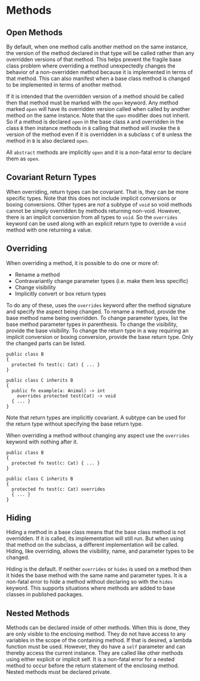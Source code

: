 # Methods

## Open Methods

By default, when one method calls another method on the same instance, the version of the method
declared in that type will be called rather than any overridden versions of that method. This helps
prevent the fragile base class problem where overriding a method unexpectedly changes the behavior
of a non-overridden method because it is implemented in terms of that method. This can also manifest
when a base class method is changed to be implemented in terms of another method.

If it is intended that the overridden version of a method should be called then that method must be
marked with the `open` keyword. Any method marked `open` will have its overridden version called
when called by another method on the same instance. Note that the `open` modifier does not inherit.
So if a method is declared `open` in the base class `A` and overridden in the class `B` then
instance methods in `B` calling that method will invoke the `B` version of the method even if it is
overridden in a subclass `C` of `B` unless the method in `B` is also declared `open`.

All `abstract` methods are implicitly `open` and it is a non-fatal error to declare them as `open`.

## Covariant Return Types

When overriding, return types can be covariant. That is, they can be more specific types. Note that
this does not include implicit conversions or boxing conversions. Other types are *not* a subtype of
`void` so void methods cannot be simply overridden by methods returning non-void. However, there is
an implicit conversion from all types to `void`. So the `overrides` keyword can be used along with
an explicit return type to override a `void` method with one returning a value.

## Overriding

When overriding a method, it is possible to do one or more of:

* Rename a method
* Contravariantly change parameter types (i.e. make them less specific)
* Change visibility
* Implicitly convert or box return types

To do any of these, uses the `overrides` keyword after the method signature and specify the aspect
being changed. To rename a method, provide the base method name being overridden. To change
parameter types, list the base method parameter types in parenthesis. To change the visibility,
provide the base visibility. To change the return type in a way requiring an implicit conversion or
boxing conversion, provide the base return type. Only the changed parts can be listed.

```azoth
public class B
{
  protected fn test(c: Cat) { ... }
}

public class C inherits B
{
  public fn example(a: Animal) -> int
    overrides protected test(Cat) -> void
  { ... }
}
```

Note that return types are implicitly covariant. A subtype can be used for the return type without
specifying the base return type.

When overriding a method without changing any aspect use the `overrides` keyword with nothing after
it.

```azoth
public class B
{
  protected fn test(c: Cat) { ... }
}

public class C inherits B
{
  protected fn test(c: Cat) overrides
  { ... }
}
```

## Hiding

Hiding a method in a base class means that the base class method is not overridden. If it is called,
its implementation will still run. But when using that method on the subclass, a different
implementation will be called. Hiding, like overriding, allows the visibility, name, and parameter
types to be changed.

Hiding is the default. If neither `overrides` or `hides` is used on a method then it hides the base
method with the same name and parameter types. It is a non-fatal error to hide a method without
declaring so with the `hides` keyword. This supports situations where methods are added to base
classes in published packages.

## Nested Methods

Methods can be declared inside of other methods. When this is done, they are only visible to the
enclosing method. They do not have access to any variables in the scope of the containing method. If
that is desired, a lambda function must be used. However, they do have a `self` parameter and can
thereby access the current instance. They are called like other methods using either explicit or
implicit self. It is a non-fatal error for a nested method to occur before the return statement of
the enclosing method. Nested methods must be declared private.
